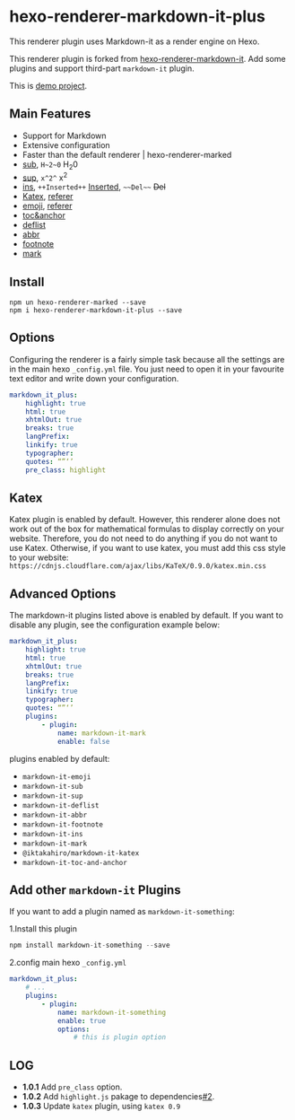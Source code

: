 # hexo-renderer-markdown-it-plus

This renderer plugin uses Markdown-it as a render engine on Hexo.

This renderer plugin is forked from [hexo-renderer-markdown-it](https://github.com/hexojs/hexo-renderer-markdown-it/blob/master/lib/renderer.js).
Add some plugins and support third-part `markdown-it` plugin.

This is [demo project](https://github.com/CHENXCHEN/hexo-renderer-markdown-it-plus-demo.git).

## Main Features
+ Support for Markdown
+ Extensive configuration
+ Faster than the default renderer | hexo-renderer-marked
+ [sub](https://www.npmjs.com/package/markdown-it-sub), `H~2~0` H<sub>2</sub>0
+ [sup](https://www.npmjs.com/package/markdown-it-sup), `x^2^` x<sup>2</sup>
+ [ins](https://www.npmjs.com/package/markdown-it-ins), `++Inserted++` <ins>Inserted</ins>, `~~Del~~` <s>Del</s>
+ [Katex](https://www.npmjs.com/package/@iktakahiro/markdown-it-katex), [referer](https://github.com/Khan/KaTeX)
+ [emoji](https://www.npmjs.com/package/markdown-it-emoji), [referer](https://www.webpagefx.com/tools/emoji-cheat-sheet/)
+ [toc&anchor](https://www.npmjs.com/package/markdown-it-toc-and-anchor)
+ [deflist](http://pandoc.org/MANUAL.html#definition-lists)
+ [abbr](https://www.npmjs.com/package/markdown-it-abbr)
+ [footnote](https://www.npmjs.com/package/markdown-it-footnote)
+ [mark](https://www.npmjs.com/package/markdown-it-mark)

## Install
```shell
npm un hexo-renderer-marked --save
npm i hexo-renderer-markdown-it-plus --save
```

## Options
Configuring the renderer is a fairly simple task because all the settings are in the main hexo `_config.yml` file. You just need to open it in your favourite text editor and write down your configuration.

```yml
markdown_it_plus:
    highlight: true
    html: true
    xhtmlOut: true
    breaks: true
    langPrefix:
    linkify: true
    typographer:
    quotes: “”‘’
    pre_class: highlight
```

## Katex

Katex plugin is enabled by default. However, this renderer alone does not work out of the box for mathematical formulas to display correctly on your website. Therefore, you do not need to do anything if you do not want to use Katex. Otherwise, if you want to use katex, you must add this css style to your website:
`https://cdnjs.cloudflare.com/ajax/libs/KaTeX/0.9.0/katex.min.css`

## Advanced Options
The markdown-it plugins listed above is enabled by default. If you want to disable any plugin, see the configuration example below:
```yml
markdown_it_plus:
    highlight: true
    html: true
    xhtmlOut: true
    breaks: true
    langPrefix:
    linkify: true
    typographer:
    quotes: “”‘’
    plugins:
        - plugin:
            name: markdown-it-mark
            enable: false
```
plugins enabled by default:
 + `markdown-it-emoji`  
 + `markdown-it-sub`  
 + `markdown-it-sup`  
 + `markdown-it-deflist`  
 + `markdown-it-abbr`  
 + `markdown-it-footnote`  
 + `markdown-it-ins`  
 + `markdown-it-mark`  
 + `@iktakahiro/markdown-it-katex`  
 + `markdown-it-toc-and-anchor`  

## Add other `markdown-it` Plugins
If you want to add a plugin named as `markdown-it-something`:  

1.Install this plugin
```javascript
npm install markdown-it-something --save
```

2.config main hexo `_config.yml`
```yml
markdown_it_plus:
    # ...
    plugins:
        - plugin:
            name: markdown-it-something
            enable: true
            options:
                # this is plugin option
```

## LOG

+ **1.0.1** Add `pre_class` option.
+ **1.0.2** Add `highlight.js` pakage to dependencies[#2](https://github.com/CHENXCHEN/hexo-renderer-markdown-it-plus/issues/2).
+ **1.0.3** Update `katex` plugin, using `katex 0.9`
